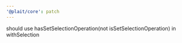 ```yaml
---
'@plait/core': patch
---
```


should use hasSetSelectionOperation(not isSetSelectionOperation) in withSelection
